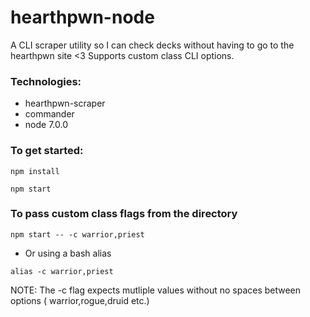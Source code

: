 # hearthpwn-node
A CLI scraper utility so I can check decks without having to go to the hearthpwn site <3 Supports custom class CLI options.

### Technologies:
* hearthpwn-scraper
* commander
* node 7.0.0

### To get started:
```
npm install
```

```
npm start
```

### To pass custom class flags from the directory
```
npm start -- -c warrior,priest
```

* Or using a bash alias
```
alias -c warrior,priest
```

NOTE: The -c flag expects mutliple values without no spaces between options ( warrior,rogue,druid etc.)
